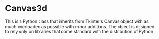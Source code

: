 # Canvas3d
This is a Python class that inherits from Tkinter's Canvas object with as much overloaded as possible with minor additions. The object is designed to rely only on libraries that come standard with the distribution of Python
